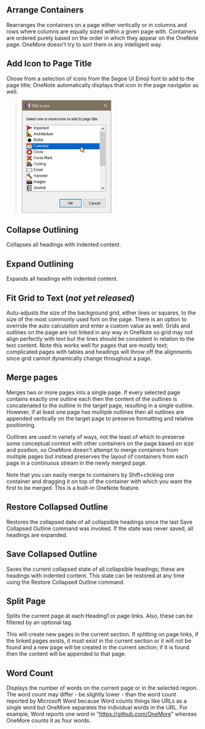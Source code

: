 ## Arrange Containers
Rearranges the containers on a page either vertically or in columns and rows where columns are equally sized within a given page with. Containers are ordered purely based on the order in which they appear on the OneNote page. OneMore doesn't try to sort them in any intelligent way.

## Add Icon to Page Title
Chose from a selection of icons from the Segoe UI Emoji font to add to the page title;
OneNote automatically displays that icon in the page navigator as well.

> ![Title Icon Dialog](images/TItleIconsDialog.png)

## Collapse Outlining
Collapses all headings with indented content.

## Expand Outlining
Expands all headings with indented content.

## Fit Grid to Text (_not yet released_)
Autu-adjusts the size of the background grid, either lines or squares, to the size of the most commonly used font on the page. There is an option to override the auto calculation and enter a custom value as well. Grids and outlines on the page are not linked in any way in OneNote so grid may not align perfectly with text but the lines should be consistent in relation to the text content. Note this works well for pages that are mostly text; complicated pages with tables and headings will throw off the alignments since grid cannot dynamically change throughout a page.

## Merge pages
Merges two or more pages into a single page. If every selected page contains exactly one outline each then the content of the outlines is concatenated to the outline in the target page, resulting in a single outline. However, if at least one page has multiple outlines then all outlines are appended vertically on the target page to preserve formatting and relative positioning. 

Outlines are used in variety of ways, not the least of which to preserve some conceptual context with other containers on the page based on size and position, so OneMore doesn't attempt to merge containers from multiple pages but instead preserves the layout of containers from each page in a continuous stream in the newly merged page.

Note that you can easily merge to containers by Shift+clicking one container and dragging it on top of the container with which you want the first to be merged. This is a built-in OneNote feature.

## Restore Collapsed Outline
Restores the collapsed date of all collapsible headings since the last Save Collapsed Outline command was invoked. If the state was never saved, all headings are expanded.

## Save Collapsed Outline
Saves the current collapsed state of all collapsible headings; these are headings with indented content. This state can be restored at any time using the Restore Collapsed Outline command.

## Split Page
Splits the current page at each Heading1 or page links. Also, these can be filtered by an optional tag. 

This will create new pages in the current section. If splitting on page links, if the linked pages exists, it must exist in the current section or it will not be found and a new page will be created in the current section; if it is found then the content will be appended to that page. 

## Word Count
Displays the number of words on the current page or in the selected region. The word count may differ - be slightly lower - than the word count reported by Microsoft Word because Word counts things like URLs as a single word but OneMore separates the individual words in the URL. For example, Word reports one word in "https://github.com/OneMore" whereas OneMore counts it as four words.

